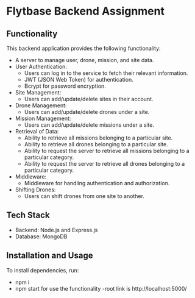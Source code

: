 # Flytbase Backend Assignment

## Functionality

This backend application provides the following functionality:

- A server to manage user, drone, mission, and site data.
- User Authentication:
  - Users can log in to the service to fetch their relevant information.
  - JWT (JSON Web Token) for authentication.
  - Bcrypt for password encryption.
- Site Management:
  - Users can add/update/delete sites in their account.
- Drone Management:
  - Users can add/update/delete drones under a site.
- Mission Management:
  - Users can add/update/delete missions under a site.
- Retrieval of Data:
  - Ability to retrieve all missions belonging to a particular site.
  - Ability to retrieve all drones belonging to a particular site.
  - Ability to request the server to retrieve all missions belonging to a particular category.
  - Ability to request the server to retrieve all drones belonging to a particular category.
- Middleware:
  - Middleware for handling authentication and authorization.
- Shifting Drones:
  - Users can shift drones from one site to another.

## Tech Stack

- Backend: Node.js and Express.js
- Database: MongoDB

## Installation and Usage

To install dependencies, run:

- npm i 
- npm start
for use the functionality
-root link is http://localhost:5000/
